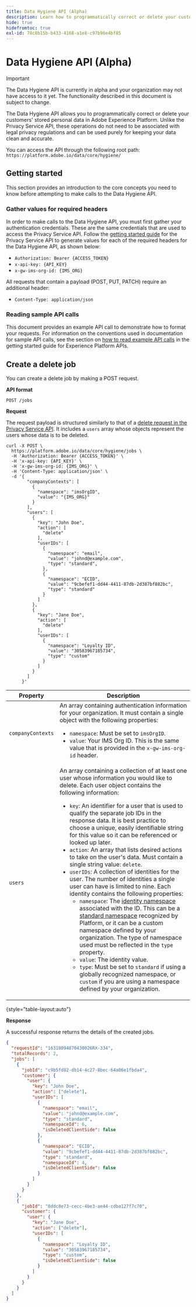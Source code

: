 ```yaml
---
title: Data Hygiene API (Alpha)
description: Learn how to programmatically correct or delete your customers' stored personal data in Adobe Experience Platform.
hide: true
hidefromtoc: true
exl-id: 78c8b15b-b433-4168-a1e8-c97b96e4bf85
---
```

# Data Hygiene API (Alpha)

>[!IMPORTANT]
>
>The Data Hygiene API is currently in alpha and your organization may not have access to it yet. The functionality described in this document is subject to change.

The Data Hygiene API allows you to programmatically correct or delete your customers' stored personal data in Adobe Experience Platform. Unlike the Privacy Service API, these operations do not need to be associated with legal privacy regulations and can be used purely for keeping your data clean and accurate.

You can access the API through the following root path: `https://platform.adobe.io/data/core/hygiene/`

## Getting started

This section provides an introduction to the core concepts you need to know before attempting to make calls to the Data Hygiene API.

### Gather values for required headers

In order to make calls to the Data Hygiene API, you must first gather your authentication credentials. These are the same credentials that are used to access the Privacy Service API. Follow the [getting started guide](./api/getting-started.md) for the Privacy Service API to generate values for each of the required headers for the Data Hygiene API, as shown below:

* `Authorization: Bearer {ACCESS_TOKEN}`
* `x-api-key: {API_KEY}`
* `x-gw-ims-org-id: {IMS_ORG}`

All requests that contain a payload (POST, PUT, PATCH) require an additional header:

* `Content-Type: application/json`

### Reading sample API calls

This document provides an example API call to demonstrate how to format your requests. For information on the conventions used in documentation for sample API calls, see the section on [how to read example API calls](../landing/api-guide.md#sample-api) in the getting started guide for Experience Platform APIs.

## Create a delete job

You can create a delete job by making a POST request.

**API format**

```http
POST /jobs
```

**Request**

The request payload is structured similarly to that of a [delete request in the Privacy Service API](./api/privacy-jobs.md#access-delete). It includes a `users` array whose objects represent the users whose data is to be deleted.

```shell
curl -X POST \
  https://platform.adobe.io/data/core/hygiene/jobs \
  -H 'Authorization: Bearer {ACCESS_TOKEN}' \
  -H 'x-api-key: {API_KEY}' \
  -H 'x-gw-ims-org-id: {IMS_ORG}' \
  -H 'Content-Type: application/json' \
  -d '{
        "companyContexts": [
          {
            "namespace": "imsOrgID",
            "value": "{IMS_ORG}"
          }
        ],
        "users": [
          {
            "key": "John Doe",
            "action": [
              "delete"
            ],
            "userIDs": [
              {
                "namespace": "email",
                "value": "johnd@example.com",
                "type": "standard",
              },
              {
                "namespace": "ECID",
                "value": "9cbefef1-dd44-4411-87db-2d387bf882bc",
                "type": "standard"
              }
            ]
          },
          {
            "key": "Jane Doe",
            "action": [
              "delete"
            ],
            "userIDs": [
              {
                "namespace": "Loyalty ID",
                "value": "30583967185734",
                "type": "custom"
              }
            ]
          }
        ]
      }'
```

| Property | Description |
| --- | --- |
| `companyContexts` | An array containing authentication information for your organization. It must contain a single object with the following properties: <ul><li>`namespace`: Must be set to `imsOrgID`.</li><li>`value`: Your IMS Org ID. This is the same value that is provided in the `x-gw-ims-org-id` header.</li></ul> |
| `users` | An array containing a collection of at least one user whose information you would like to delete. Each user object contains the following information: <ul><li>`key`: An identifier for a user that is used to qualify the separate job IDs in the response data. It is best practice to choose a unique, easily identifiable string for this value so it can be referenced or looked up later.</li><li>`action`: An array that lists desired actions to take on the user's data. Must contain a single string value: `delete`.</li><li>`userIDs`: A collection of identities for the user. The number of identities a single user can have is limited to nine. Each identity contains the following properties: <ul><li>`namespace`: The [identity namespace](../identity-service/namespaces.md) associated with the ID. This can be a [standard namespace](./api/appendix.md#standard-namespaces) recognized by Platform, or it can be a custom namespace defined by your organization. The type of namespace used must be reflected in the `type` property.</li><li>`value`: The identity value.</li><li>`type`: Must be set to `standard` if using a globally recognized namespace, or `custom` if you are using a namespace defined by your organization.</li></ul></li></ul> |

{style="table-layout:auto"}

**Response**

A successful response returns the details of the created jobs.

```json
{
  "requestId": "16318094870430026RX-334",
  "totalRecords": 2,
  "jobs": [
    {
      "jobId": "c9b5fd82-db14-4c27-8bec-64a06e1fbda4",
      "customer": {
        "user": {
          "key": "John Doe",
          "action": ["delete"],
          "userIDs": [
            {
              "namespace": "email",
              "value": "johnd@example.com",
              "type": "standard",
              "namespaceId": 6,
              "isDeletedClientSide": false
            },
            {
              "namespace": "ECID",
              "value": "9cbefef1-dd44-4411-87db-2d387bf882bc",
              "type": "standard",
              "namespaceId": 4,
              "isDeletedClientSide": false
            }
          ]
        }
      }
    },
    {
      "jobId": "8ddc8e73-cecc-4be3-ae44-cdba127f7c70",
      "customer": {
        "user": {
          "key": "Jane Doe",
          "action": ["delete"],
          "userIDs": [
            {
              "namespace": "Loyalty ID",
              "value": "30583967185734",
              "type": "custom",
              "isDeletedClientSide": false
            }
          ]
        }
      }
    }
  ]
}
```
